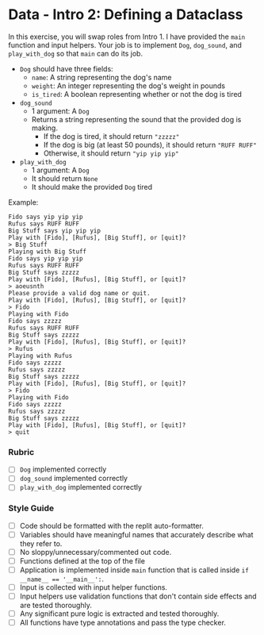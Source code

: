 # Data - Intro 2: Defining a Dataclass

In this exercise, you will swap roles from Intro 1. I have provided the `main` function and input helpers. Your job is to implement `Dog`, `dog_sound`, and `play_with_dog` so that `main` can do its job.

- `Dog` should have three fields:
  - `name`: A string representing the dog's name
  - `weight`: An integer representing the dog's weight in pounds
  - `is_tired`: A boolean representing whether or not the dog is tired
- `dog_sound`
  - 1 argument: A `Dog`
  - Returns a string representing the sound that the provided dog is making.
    - If the dog is tired, it should return `"zzzzz"`
    - If the dog is big (at least 50 pounds), it should return `"RUFF RUFF"`
    - Otherwise, it should return `"yip yip yip"`
- `play_with_dog`
  - 1 argument: A `Dog`
  - It should return `None`
  - It should make the provided `Dog` tired

Example:

```
Fido says yip yip yip
Rufus says RUFF RUFF
Big Stuff says yip yip yip
Play with [Fido], [Rufus], [Big Stuff], or [quit]?
> Big Stuff
Playing with Big Stuff
Fido says yip yip yip
Rufus says RUFF RUFF
Big Stuff says zzzzz
Play with [Fido], [Rufus], [Big Stuff], or [quit]?
> aoeusnth
Please provide a valid dog name or quit.
Play with [Fido], [Rufus], [Big Stuff], or [quit]?
> Fido
Playing with Fido
Fido says zzzzz
Rufus says RUFF RUFF
Big Stuff says zzzzz
Play with [Fido], [Rufus], [Big Stuff], or [quit]?
> Rufus
Playing with Rufus
Fido says zzzzz
Rufus says zzzzz
Big Stuff says zzzzz
Play with [Fido], [Rufus], [Big Stuff], or [quit]?
> Fido
Playing with Fido
Fido says zzzzz
Rufus says zzzzz
Big Stuff says zzzzz
Play with [Fido], [Rufus], [Big Stuff], or [quit]?
> quit
```

### Rubric

- [ ] `Dog` implemented correctly
- [ ] `dog_sound` implemented correctly
- [ ] `play_with_dog` implemented correctly

### Style Guide

- [ ] Code should be formatted with the replit auto-formatter.
- [ ] Variables should have meaningful names that accurately describe what they refer to.
- [ ] No sloppy/unnecessary/commented out code.
- [ ] Functions defined at the top of the file
- [ ] Application is implemented inside `main` function that is called inside `if __name__ == '__main__':`.
- [ ] Input is collected with input helper functions.
- [ ] Input helpers use validation functions that don't contain side effects and are tested thoroughly.
- [ ] Any significant pure logic is extracted and tested thoroughly.
- [ ] All functions have type annotations and pass the type checker.
